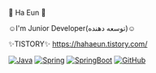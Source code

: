 🌱 Ha Eun 🌱


☺I'm Junior Developer(توسعه دهنده)☺


✨TISTORY✨
https://hahaeun.tistory.com/

<a target="_blank" rel="noopener noreferrer" href="https://camo.githubusercontent.com/c9c211c6bc9085ec892b41f64ebd1f560821307ed6125e919f14f9e76ba5d74e/687474703a2f2f696d672e736869656c64732e696f2f62616467652f2d4a6176612d3542343633383f7374796c653d666c61742d737175617265266c6f676f3d6a617661266c6f676f436f6c6f723d666666666666"><img src="https://camo.githubusercontent.com/c9c211c6bc9085ec892b41f64ebd1f560821307ed6125e919f14f9e76ba5d74e/687474703a2f2f696d672e736869656c64732e696f2f62616467652f2d4a6176612d3542343633383f7374796c653d666c61742d737175617265266c6f676f3d6a617661266c6f676f436f6c6f723d666666666666" alt="Java" data-canonical-src="http://img.shields.io/badge/-Java-5B4638?style=flat-square&amp;logo=java&amp;logoColor=ffffff" style="max-width:100%;"></a>
<a target="_blank" rel="noopener noreferrer" href="https://camo.githubusercontent.com/6427afa42b44490650846f5afc2c8419b65fe18ad4599b3dc05d1cc73e474619/68747470733a2f2f696d672e736869656c64732e696f2f62616467652f537072696e672d3644423333462e7376673f6c6f676f3d737072696e67266c6f676f436f6c6f723d7768697465"><img src="https://camo.githubusercontent.com/6427afa42b44490650846f5afc2c8419b65fe18ad4599b3dc05d1cc73e474619/68747470733a2f2f696d672e736869656c64732e696f2f62616467652f537072696e672d3644423333462e7376673f6c6f676f3d737072696e67266c6f676f436f6c6f723d7768697465" alt="Spring" data-canonical-src="https://img.shields.io/badge/Spring-6DB33F.svg?logo=spring&amp;logoColor=white" style="max-width:100%;"></a>
<a target="_blank" rel="noopener noreferrer" href="https://camo.githubusercontent.com/589905a49d32f720ac49f5f746f072f2c7d527115f4ce25a60baa20e6d1f5b73/68747470733a2f2f696d672e736869656c64732e696f2f62616467652f537072696e675f426f6f742d3644423333462e7376673f6c6f676f3d737072696e67266c6f676f436f6c6f723d7768697465"><img src="https://camo.githubusercontent.com/589905a49d32f720ac49f5f746f072f2c7d527115f4ce25a60baa20e6d1f5b73/68747470733a2f2f696d672e736869656c64732e696f2f62616467652f537072696e675f426f6f742d3644423333462e7376673f6c6f676f3d737072696e67266c6f676f436f6c6f723d7768697465" alt="SpringBoot" data-canonical-src="https://img.shields.io/badge/Spring_Boot-6DB33F.svg?logo=spring&amp;logoColor=white" style="max-width:100%;"></a>
<a target="_blank" rel="noopener noreferrer" href="https://camo.githubusercontent.com/85dc47a56a4e73ae7b6e64b3b4416785497e74219ae179ae8faaaca10d5a78d9/68747470733a2f2f696d672e736869656c64732e696f2f62616467652f2d4769744875622d3138313731373f7374796c653d666c61742d737175617265266c6f676f3d676974687562"><img src="https://camo.githubusercontent.com/85dc47a56a4e73ae7b6e64b3b4416785497e74219ae179ae8faaaca10d5a78d9/68747470733a2f2f696d672e736869656c64732e696f2f62616467652f2d4769744875622d3138313731373f7374796c653d666c61742d737175617265266c6f676f3d676974687562" alt="GitHub" data-canonical-src="https://img.shields.io/badge/-GitHub-181717?style=flat-square&amp;logo=github" style="max-width:100%;"></a>
<!--
**gkdmssidhd/gkdmssidhd** is a ✨ _special_ ✨ repository because its `README.md` (this file) appears on your GitHub profile.

Here are some ideas to get you started:

- 🔭 I’m currently working on ...
- 🌱 I’m currently learning ...
- 👯 I’m looking to collaborate on ...
- 🤔 I’m looking for help with ...
- 💬 Ask me about ...
- 📫 How to reach me: ...
- 😄 Pronouns: ...
- ⚡ Fun fact: ...
-->
